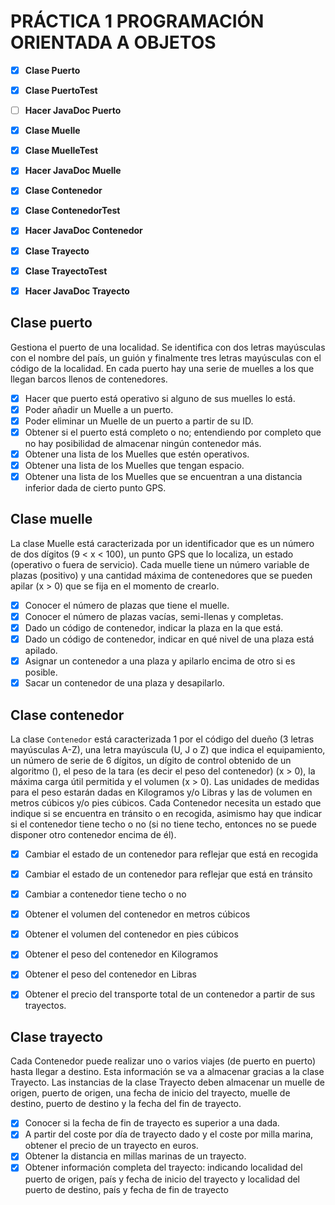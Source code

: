 # PRÁCTICA 1 PROGRAMACIÓN ORIENTADA A OBJETOS


- [x] **Clase Puerto**
- [x] **Clase PuertoTest**
- [ ] **Hacer JavaDoc Puerto**
- [x] **Clase Muelle**
- [x] **Clase MuelleTest**
- [x] **Hacer JavaDoc Muelle**
- [x] **Clase Contenedor**
- [x] **Clase ContenedorTest**
- [x] **Hacer JavaDoc Contenedor**
- [x] **Clase Trayecto**
- [x] **Clase TrayectoTest**
- [x] **Hacer JavaDoc Trayecto**


## Clase puerto
Gestiona el puerto de una localidad. Se identifica con dos letras mayúsculas con el nombre del país, un guión y finalmente tres letras mayúsculas con el código de la localidad.
En cada puerto hay una serie de muelles a los que llegan barcos llenos de contenedores.

- [x] Hacer que puerto está operativo si alguno de sus muelles lo está.
- [x] Poder añadir un Muelle a un puerto.
- [x] Poder eliminar un Muelle de un puerto a partir de su ID.
- [x] Obtener si el puerto está completo o no; entendiendo por completo que no hay posibilidad de almacenar ningún contenedor más.
- [x] Obtener una lista de los Muelles que estén operativos.
- [x] Obtener una lista de los Muelles que tengan espacio.
- [x] Obtener una lista de los Muelles que se encuentran a una distancia inferior dada de cierto punto GPS.

## Clase muelle
La clase Muelle está caracterizada por un identificador que es un número de dos dígitos (9 < x < 100), un punto GPS que lo localiza, un estado (operativo o fuera de servicio).
Cada muelle tiene un número variable de plazas (positivo) y una cantidad máxima de contenedores que se pueden apilar (x > 0) que se fija en el momento de crearlo.

- [x] Conocer el número de plazas que tiene el muelle.
- [x] Conocer el número de plazas vacías, semi-llenas y completas.
- [x] Dado un código de contenedor, indicar la plaza en la que está.
- [x] Dado un código de contenedor, indicar en qué nivel de una plaza está apilado.
- [x] Asignar un contenedor a una plaza y apilarlo encima de otro si es posible.
- [x] Sacar un contenedor de una plaza y desapilarlo.

## Clase contenedor
La clase `Contenedor` está caracterizada 1 por el código del dueño (3 letras mayúsculas A-Z), una letra mayúscula (U, J o Z) que indica el equipamiento, un número de serie de 6 dígitos, un dígito de control obtenido de un algoritmo (), el peso de la tara (es decir el peso del contenedor) (x > 0), la máxima carga útil permitida y el volumen (x > 0). Las unidades de medidas para el peso estarán dadas en Kilogramos y/o Libras y las de volumen en metros cúbicos y/o pies cúbicos. Cada Contenedor necesita un estado que indique si se encuentra en tránsito o en recogida, asimismo hay que indicar si el contenedor tiene techo o no (si no tiene techo, entonces no se puede disponer otro contenedor encima
de él).

- [x] Cambiar el estado de un contenedor para reflejar que está en recogida
- [x] Cambiar el estado de un contenedor para reflejar que está en tránsito
- [x] Cambiar a contenedor tiene techo o no
- [x] Obtener el volumen del contenedor en metros cúbicos
- [x] Obtener el volumen del contenedor en pies cúbicos
- [x] Obtener el peso del contenedor en Kilogramos
- [x] Obtener el peso del contenedor en Libras
- [x] Obtener el precio del transporte total de un contenedor a partir de sus trayectos.


## Clase trayecto
Cada Contenedor puede realizar uno o varios viajes (de puerto en puerto) hasta llegar a destino. Esta información se va a almacenar gracias a la clase Trayecto. Las instancias de la clase Trayecto deben almacenar un muelle de origen, puerto de origen, una fecha de inicio del trayecto, muelle de destino, puerto de destino y la fecha del fin de trayecto.

- [x] Conocer si la fecha de fin de trayecto es superior a una dada.
- [x] A partir del coste por día de trayecto dado y el coste por milla marina, obtener el precio de un trayecto en euros.
- [x] Obtener la distancia en millas marinas de un trayecto.
- [x] Obtener información completa del trayecto: indicando localidad del puerto de origen, país y fecha de inicio del trayecto y localidad del puerto de destino, país y fecha de fin de trayecto
